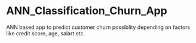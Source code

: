 # ANN_Classification_Churn_App
ANN based app to predict customer churn possiblity depending on factors like credit score, age, salart etc.

